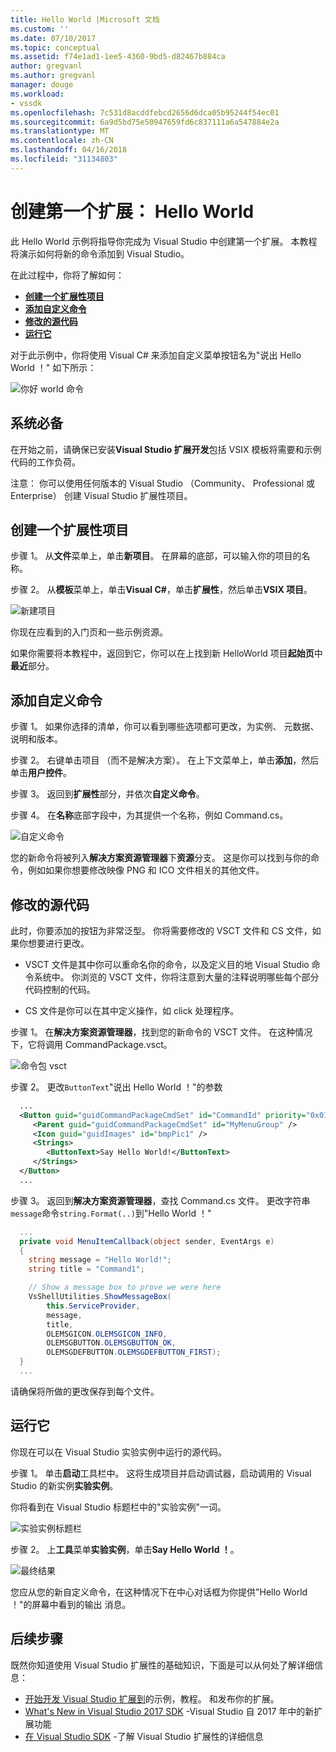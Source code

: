 ```yaml
---
title: Hello World |Microsoft 文档
ms.custom: ''
ms.date: 07/10/2017
ms.topic: conceptual
ms.assetid: f74e1ad1-1ee5-4360-9bd5-d82467b884ca
author: gregvanl
ms.author: gregvanl
manager: douge
ms.workload:
- vssdk
ms.openlocfilehash: 7c531d8acddfebcd2656d6dca05b95244f54ec01
ms.sourcegitcommit: 6a9d5bd75e50947659fd6c837111a6a547884e2a
ms.translationtype: MT
ms.contentlocale: zh-CN
ms.lasthandoff: 04/16/2018
ms.locfileid: "31134803"
---
```

# <a name="creating-your-first-extension-hello-world"></a>创建第一个扩展： Hello World

此 Hello World 示例将指导你完成为 Visual Studio 中创建第一个扩展。 本教程将演示如何将新的命令添加到 Visual Studio。

在此过程中，你将了解如何：

* **[创建一个扩展性项目](#create-an-extensibility-project)**
* **[添加自定义命令](#add-a-custom-command)**
* **[修改的源代码](#modify-the-source-code)**
* **[运行它](#run-it)**

对于此示例中，你将使用 Visual C# 来添加自定义菜单按钮名为"说出 Hello World ！" 如下所示：

![你好 world 命令](media/hello-world-say-hello-world.png)

## <a name="prerequisites"></a>系统必备

在开始之前，请确保已安装**Visual Studio 扩展开发**包括 VSIX 模板将需要和示例代码的工作负荷。

注意： 你可以使用任何版本的 Visual Studio （Community、 Professional 或 Enterprise） 创建 Visual Studio 扩展性项目。

## <a name="create-an-extensibility-project"></a>创建一个扩展性项目

步骤 1。 从**文件**菜单上，单击**新项目**。 在屏幕的底部，可以输入你的项目的名称。

步骤 2。 从**模板**菜单上，单击**Visual C#**，单击**扩展性**，然后单击**VSIX 项目**。

![新建项目](media/hello-world-new-project.png)

你现在应看到的入门页和一些示例资源。

如果你需要将本教程中，返回到它，你可以在上找到新 HelloWorld 项目**起始页**中**最近**部分。

## <a name="add-a-custom-command"></a>添加自定义命令

步骤 1。 如果你选择的清单，你可以看到哪些选项都可更改，为实例、 元数据、 说明和版本。

步骤 2。 右键单击项目 （而不是解决方案）。 在上下文菜单上，单击**添加**，然后单击**用户控件**。

步骤 3。 返回到**扩展性**部分，并依次**自定义命令**。

步骤 4。 在**名称**底部字段中，为其提供一个名称，例如 Command.cs。

![自定义命令](media/hello-world-custom-command.png)

您的新命令将被列入**解决方案资源管理器**下**资源**分支。 这是你可以找到与你的命令，例如如果你想要修改映像 PNG 和 ICO 文件相关的其他文件。

## <a name="modify-the-source-code"></a>修改的源代码

此时，你要添加的按钮为非常泛型。 你将需要修改的 VSCT 文件和 CS 文件，如果你想要进行更改。

* VSCT 文件是其中你可以重命名你的命令，以及定义目的地 Visual Studio 命令系统中。 你浏览的 VSCT 文件，你将注意到大量的注释说明哪些每个部分代码控制的代码。

* CS 文件是你可以在其中定义操作，如 click 处理程序。

步骤 1。 在**解决方案资源管理器**，找到您的新命令的 VSCT 文件。 在这种情况下，它将调用 CommandPackage.vsct。

![命令包 vsct](media/hello-world-command-package-vsct.png)

步骤 2。 更改`ButtonText`"说出 Hello World ！"的参数

```xml
  ...
  <Button guid="guidCommandPackageCmdSet" id="CommandId" priority="0x0100" type="Button">
     <Parent guid="guidCommandPackageCmdSet" id="MyMenuGroup" />
     <Icon guid="guidImages" id="bmpPic1" />
     <Strings>
        <ButtonText>Say Hello World!</ButtonText>
     </Strings>
  </Button>
  ...
```

步骤 3。 返回到**解决方案资源管理器**，查找 Command.cs 文件。 更改字符串`message`命令`string.Format(..)`到"Hello World ！"

```csharp
  ...
  private void MenuItemCallback(object sender, EventArgs e)
  {
    string message = "Hello World!";
    string title = "Command1";

    // Show a message box to prove we were here
    VsShellUtilities.ShowMessageBox(
        this.ServiceProvider,
        message,
        title,
        OLEMSGICON.OLEMSGICON_INFO,
        OLEMSGBUTTON.OLEMSGBUTTON_OK,
        OLEMSGDEFBUTTON.OLEMSGDEFBUTTON_FIRST);
  }
  ...
```

请确保将所做的更改保存到每个文件。

## <a name="run-it"></a>运行它

你现在可以在 Visual Studio 实验实例中运行的源代码。

步骤 1。 单击**启动**工具栏中。 这将生成项目并启动调试器，启动调用的 Visual Studio 的新实例**实验实例**。

你将看到在 Visual Studio 标题栏中的"实验实例"一词。

![实验实例标题栏](media/hello-world-exp-instance.png)

步骤 2。 上**工具**菜单**实验实例**，单击**Say Hello World ！**。

![最终结果](media/hello-world-final-result.png)

您应从您的新自定义命令，在这种情况下在中心对话框为你提供"Hello World ！"的屏幕中看到的输出 消息。

## <a name="next-steps"></a>后续步骤

既然你知道使用 Visual Studio 扩展性的基础知识，下面是可以从何处了解详细信息：

* [开始开发 Visual Studio 扩展到](starting-to-develop-visual-studio-extensions.md)的示例，教程。 和发布你的扩展。
* [What's New in Visual Studio 2017 SDK](what-s-new-in-the-visual-studio-2017-sdk.md) -Visual Studio 自 2017 年中的新扩展功能
* [在 Visual Studio SDK](internals/inside-the-visual-studio-sdk.md) -了解 Visual Studio 扩展性的详细信息